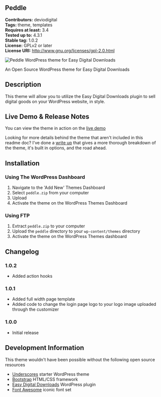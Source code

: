 Peddle
---
**Contributors:** deviodigital  
**Tags:** theme, templates  
**Requires at least:** 3.4  
**Tested up to:** 4.3.1  
**Stable tag:** 1.0.2  
**License:** GPLv2 or later  
**License URI:** http://www.gnu.org/licenses/gpl-2.0.html

![Peddle WordPress theme for Easy Digital Downloads](http://www.robertdevore.com/wp-content/uploads/2015/09/peddle-image.png)

An Open Source WordPress theme for Easy Digital Downloads

## Description

This theme will allow you to utilize the Easy Digital Downloads plugin to sell digital goods on your WordPress website, in style.

## Live Demo &amp; Release Notes

You can view the theme in action on the [live demo](http://www.deviodigital.com/demo/peddle/)

Looking for more details behind the theme that aren't included in this readme doc? I've done a [write up](http://www.robertdevore.com/peddle-free-wordpress-theme-for-easy-digital-downloads) that gives a more thorough breakdown of the theme, it's built in options, and the road ahead.

## Installation

### Using The WordPress Dashboard

1. Navigate to the 'Add New' Themes Dashboard
1. Select `peddle.zip` from your computer
1. Upload
1. Activate the theme on the WordPress Themes Dashboard

### Using FTP

1. Extract `peddle.zip` to your computer
1. Upload the `peddle` directory to your `wp-content/themes` directory
1. Activate the theme on the WordPress Themes dashboard

## Changelog

### 1.0.2
* Added action hooks

### 1.0.1
* Added full width page template
* Added code to change the login page logo to your logo image uploaded through the customizer

### 1.0.0
* Initial release

## Development Information

This theme wouldn't have been possible without the following open source resources

* [Underscores](http://underscores.me/) starter WordPress theme
* [Bootstrap](http://www.getbootstrap.com) HTML/CSS framework
* [Easy Digital Downloads](https://www.easydigitaldownloads.com/) WordPress plugin
* [Font Awesome](http://www.fontawesome.io/) iconic font set
